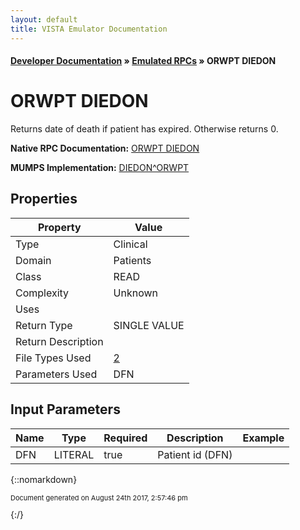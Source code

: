 ```yaml
---
layout: default
title: VISTA Emulator Documentation
---
```


#### [Developer Documentation](../index) &#187; [Emulated RPCs](TableOfContents) &#187; ORWPT DIEDON<br/>
# ORWPT DIEDON

Returns date of death if patient has expired.  Otherwise returns 0.

**Native RPC Documentation:** [ORWPT DIEDON](../VISTARPC/ORWPT_DIEDON)

**MUMPS Implementation:** [DIEDON^ORWPT](http://code.osehra.org/dox/Routine_ORWPT_source.html)

## Properties

Property | Value
--- | ---
Type | Clinical
Domain | Patients
Class | READ
Complexity | Unknown
Uses | 
Return Type | SINGLE VALUE
Return Description | 
File Types Used | [2](../VDM/Patient-2)
Parameters Used | DFN


## Input Parameters

Name | Type | Required | Description | Example
--- | --- | --- | --- | ---
DFN | LITERAL | true | Patient id (DFN) | 

{::nomarkdown} <br/><p style="font-size: 11px">Document generated on August 24th 2017, 2:57:46 pm</p>{:/}